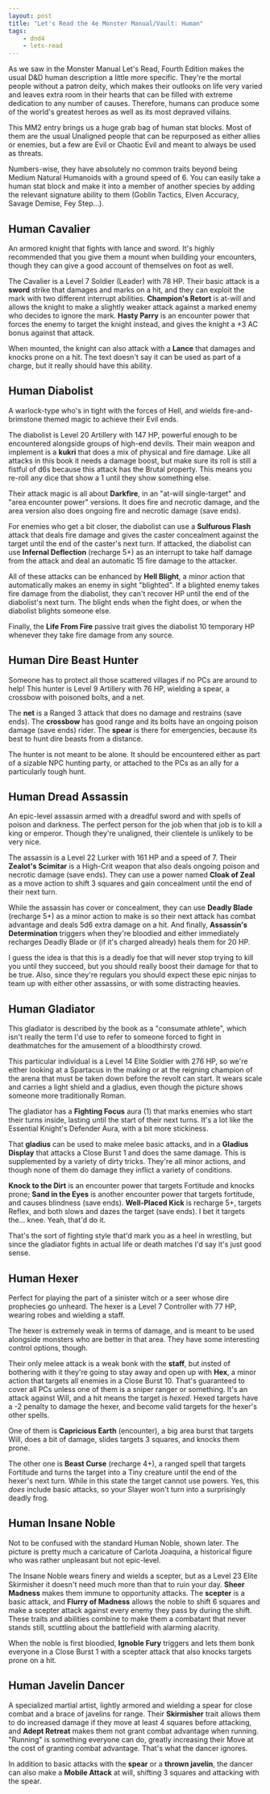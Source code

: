 ```yaml
---
layout: post
title: "Let's Read the 4e Monster Manual/Vault: Human"
tags:
    - dnd4
    - lets-read
---
```


As we saw in the Monster Manual Let's Read, Fourth Edition makes the usual D&D
human description a little more specific. They're the mortal people without a
patron deity, which makes their outlooks on life very varied and leaves extra
room in their hearts that can be filled with extreme dedication to any number of
causes. Therefore, humans can produce some of the world's greatest heroes as
well as its most depraved villains.

This MM2 entry brings us a huge grab bag of human stat blocks. Most of them are
the usual Unaligned people that can be repurposed as either allies or enemies,
but a few are Evil or Chaotic Evil and meant to always be used as threats.

Numbers-wise, they have absolutely no common traits beyond being Medium Natural
Humanoids with a ground speed of 6. You can easily take a human stat block and
make it into a member of another species by adding the relevant signature
ability to them (Goblin Tactics, Elven Accuracy, Savage Demise, Fey Step...).

## Human Cavalier

An armored knight that fights with lance and sword. It's highly recommended that
you give them a mount when building your encounters, though they can give a good
account of themselves on foot as well.

The Cavalier is a Level 7 Soldier (Leader) with 78 HP. Their basic attack is a
**sword** strike that damages and marks on a hit, and they can exploit the mark
with two different interrupt abilities. **Champion's Retort** is at-will and
allows the knight to make a slightly weaker attack against a marked enemy who
decides to ignore the mark. **Hasty Parry** is an encounter power that forces
the enemy to target the knight instead, and gives the knight a +3 AC bonus
against that attack.

When mounted, the knight can also attack with a **Lance** that damages and
knocks prone on a hit. The text doesn't say it can be used as part of a charge,
but it really should have this ability.

## Human Diabolist

A warlock-type who's in tight with the forces of Hell, and wields
fire-and-brimstone themed magic to achieve their Evil ends.

The diabolist is Level 20 Artillery with 147 HP, powerful enough to be
encountered alongside groups of high-end devils. Their main weapon and implement
is a **kukri** that does a mix of physical and fire damage. Like all attacks in
this book it needs a damage boost, but make sure its roll is still a fistful of
d6s because this attack has the Brutal property. This means you re-roll any dice
that show a 1 until they show something else.

Their attack magic is all about **Darkfire**, in an "at-will single-target" and
"area encounter power" versions. It does fire and necrotic damage, and the area
version also does ongoing fire and necrotic damage (save ends).

For enemies who get a bit closer, the diabolist can use a **Sulfurous Flash**
attack that deals fire damage and gives the caster concealment against the
target until the end of the caster's next turn. If attacked, the diabolist can
use **Infernal Deflection** (recharge 5+) as an interrupt to take half damage
from the attack and deal an automatic 15 fire damage to the attacker.

All of these attacks can be enhanced by **Hell Blight**, a minor action that
automatically makes an enemy in sight "blighted". If a blighted enemy takes fire
damage from the diabolist, they can't recover HP until the end of the
diabolist's next turn. The blight ends when the fight does, or when the
diabolist blights someone else.

Finally, the **Life From Fire** passive trait gives the diabolist 10 temporary
HP whenever they take fire damage from any source.

## Human Dire Beast Hunter

Someone has to protect all those scattered villages if no PCs are around to
help! This hunter is Level 9 Artillery with 76 HP, wielding a spear, a crossbow
with poisoned bolts, and a net.

The **net** is a Ranged 3 attack that does no damage and restrains (save
ends). The **crossbow** has good range and its bolts have an ongoing poison
damage (save ends) rider. The **spear** is there for emergencies, because its
best to hunt dire beasts from a distance.

The hunter is not meant to be alone. It should be encountered either as part of
a sizable NPC hunting party, or attached to the PCs as an ally for a
particularly tough hunt.

## Human Dread Assassin

An epic-level assassin armed with a dreadful sword and with spells of poison and
darkness. The perfect person for the job when that job is to kill a king or
emperor. Though they're unaligned, their clientele is unlikely to be very nice.

The assassin is a Level 22 Lurker with 161 HP and a speed of 7. Their **Zealot's
Scimitar** is a High-Crit weapon that also deals ongoing poison and necrotic
damage (save ends). They can use a power named **Cloak of Zeal** as a move
action to shift 3 squares and gain concealment until the end of their next
turn.

While the assassin has cover or concealment, they can use **Deadly Blade**
(recharge 5+) as a minor action to make is so their next attack has combat
advantage and deals 5d6 extra damage on a hit. And finally, **Assassin's
Determination** triggers when they're bloodied and either immediately recharges
Deadly Blade or (if it's charged already) heals them for 20 HP.

I guess the idea is that this is a deadly foe that will never stop trying to
kill you until they succeed, but you should really boost their damage for that
to be true. Also, since they're regulars you should expect these epic ninjas to
team up with either other assassins, or with some distracting heavies.

## Human Gladiator

This gladiator is described by the book as a "consumate athlete", which isn't
really the term I'd use to refer to someone forced to fight in deathmatches for
the amusement of a bloodthirsty crowd.

This particular individual is a Level 14 Elite Soldier with 276 HP, so we're
either looking at a Spartacus in the making or at the reigning champion of the
arena that must be taken down before the revolt can start. It wears scale and
carries a light shield and a gladius, even though the picture shows someone more
traditionally Roman.

The gladiator has a **Fighting Focus** aura (1) that marks enemies who start
their turns inside, lasting until the start of their next turns. It's a lot like
the Essential Knight's Defender Aura, with a bit more stickiness.

That **gladius** can be used to make melee basic attacks, and in a **Gladius
Display** that attacks a Close Burst 1 and does the same damage. This is
supplemented by a variety of dirty tricks. They're all minor actions, and though
none of them do damage they inflict a variety of conditions.

**Knock to the Dirt** is an encounter power that targets Fortitude and knocks
prone; **Sand in the Eyes** is another encounter power that targets fortitude,
and causes blindness (save ends). **Well-Placed Kick** is recharge 5+, targets
Reflex, and both slows and dazes the target (save ends). I bet it targets
the... knee. Yeah, that'd do it.

That's the sort of fighting style that'd mark you as a heel in wrestling, but
since the gladiator fights in actual life or death matches I'd say it's just
good sense.

## Human Hexer

Perfect for playing the part of a sinister witch or a seer whose dire prophecies
go unheard. The hexer is a Level 7 Controller with 77 HP, wearing robes and
wielding a staff.

The hexer is extremely weak in terms of damage, and is meant to be used
alongside monsters who are better in that area. They have some interesting
control options, though.

Their only melee attack is a weak bonk with the **staff**, but insted of
bothering with it they're going to stay away and open up with **Hex**, a minor
action that targets all enemies in a Close Burst 10. That's guaranteed to cover
all PCs unless one of them is a sniper ranger or something. It's an attack
against Will, and a hit means the target is _hexed_. Hexed targets have a -2
penalty to damage the hexer, and become valid targets for the hexer's other
spells.

One of them is **Capricious Earth** (encounter), a big area burst that targets
Will, does a bit of damage, slides targets 3 squares, and knocks them prone.

The other one is **Beast Curse** (recharge 4+), a ranged spell that targets
Fortitude and turns the target into a Tiny creature until the end of the hexer's
next turn. While in this state the target cannot use powers. Yes, this _does_
include basic attacks, so your Slayer won't turn into a surprisingly deadly
frog.

## Human Insane Noble

Not to be confused with the standard Human Noble, shown later. The picture is
pretty much a caricature of Carlota Joaquina, a historical figure who was rather
unpleasant but not epic-level.

The Insane Noble wears finery and wields a scepter, but as a Level 23 Elite
Skirmisher it doesn't need much more than that to ruin your day. **Sheer
Madness** makes them immune to opportunity attacks. The **scepter** is a basic
attack, and **Flurry of Madness** allows the noble to shift 6 squares and make a
scepter attack against every enemy they pass by during the shift. These traits
and abilities combine to make them a combatant that never stands still,
scuttling about the battlefield with alarming alacrity.

When the noble is first bloodied, **Ignoble Fury** triggers and lets them bonk
everyone in a Close Burst 1 with a scepter attack that also knocks targets prone
on a hit.

## Human Javelin Dancer

A specialized martial artist, lightly armored and wielding a spear for close
combat and a brace of javelins for range. Their **Skirmisher** trait allows them
to do increased damage if they move at least 4 squares before attacking, and
**Adept Retreat** makes them not grant combat advantage when running. "Running"
is something everyone can do, greatly increasing their Move at the cost of
granting combat advantage. That's what the dancer ignores.

In addition to basic attacks with the **spear** or a **thrown javelin**, the
dancer can also make a **Mobile Attack** at will, shifting 3 squares and
attacking with the spear.
